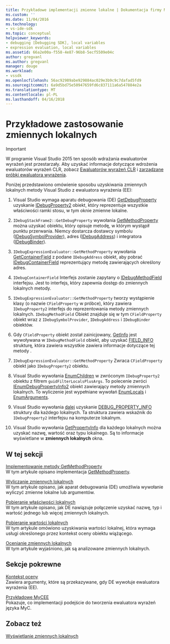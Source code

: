```yaml
---
title: Przykładowe implementacji zmienne lokalne | Dokumentacja firmy Microsoft
ms.custom: ''
ms.date: 11/04/2016
ms.technology:
- vs-ide-sdk
ms.topic: conceptual
helpviewer_keywords:
- debugging [Debugging SDK], local variables
- expression evaluation, local variables
ms.assetid: 66a2e00a-f558-4e87-96b8-5ecf5509e04c
author: gregvanl
ms.author: gregvanl
manager: douge
ms.workload:
- vssdk
ms.openlocfilehash: 56ac92989abe929884ac029e3b9c9c7dafad5fd9
ms.sourcegitcommit: 6a9d5bd75e50947659fd6c837111a6a547884e2a
ms.translationtype: MT
ms.contentlocale: pl-PL
ms.lasthandoff: 04/16/2018
---
```

# <a name="sample-implementation-of-locals"></a>Przykładowe zastosowanie zmiennych lokalnych
> [!IMPORTANT]
>  W programie Visual Studio 2015 ten sposób wdrażania ewaluatorów wyrażeń jest przestarzały. Aby uzyskać informacje dotyczące wdrożenia ewaluatorów wyrażeń CLR, zobacz [Ewaluatorów wyrażeń CLR](https://github.com/Microsoft/ConcordExtensibilitySamples/wiki/CLR-Expression-Evaluators) i [zarządzane próbki ewaluatora wyrażenia](https://github.com/Microsoft/ConcordExtensibilitySamples/wiki/Managed-Expression-Evaluator-Sample).  
  
 Poniżej przedstawiono omówienie sposobu uzyskiwania zmiennych lokalnych metody Visual Studio z ewaluatora wyrażenia (EE):  
  
1.  Visual Studio wymaga aparatu debugowania (DE) [GetDebugProperty](../../extensibility/debugger/reference/idebugstackframe2-getdebugproperty.md) uzyskanie [IDebugProperty2](../../extensibility/debugger/reference/idebugproperty2.md) obiekt, który reprezentuje wszystkie właściwości ramki stosu, w tym oknie zmienne lokalne.  
  
2.  `IDebugStackFrame2::GetDebugProperty` wywołania [GetMethodProperty](../../extensibility/debugger/reference/idebugexpressionevaluator-getmethodproperty.md) można uzyskać obiektu, który opisuje metodę, w którym wystąpił punktu przerwania. Niemcy dostarcza dostawcy symbolu ([IDebugSymbolProvider](../../extensibility/debugger/reference/idebugsymbolprovider.md)), adres ([IDebugAddress](../../extensibility/debugger/reference/idebugaddress.md)) i integratora ([IDebugBinder](../../extensibility/debugger/reference/idebugbinder.md)).  
  
3.  `IDebugExpressionEvaluator::GetMethodProperty` wywołania [GetContainerField](../../extensibility/debugger/reference/idebugsymbolprovider-getcontainerfield.md) z podane `IDebugAddress` obiekt, aby pobrać [IDebugContainerField](../../extensibility/debugger/reference/idebugcontainerfield.md) reprezentujący metodę zawierających określony adres.  
  
4.  `IDebugContainerField` Interfejs zostanie zapytany o [IDebugMethodField](../../extensibility/debugger/reference/idebugmethodfield.md) interfejsu. Jest to interfejs, który zapewnia dostęp do zmiennych lokalnych metody.  
  
5.  `IDebugExpressionEvaluator::GetMethodProperty` tworzy wystąpienie klasy (o nazwie `CFieldProperty` w próbce), który zawiera `IDebugProperty2` interfejs do reprezentowania metody zmiennych lokalnych. `IDebugMethodField` Obiekt znajduje się w tym `CFieldProperty` obiekt wraz z `IDebugSymbolProvider`, `IDebugAddress` i `IDebugBinder` obiektów.  
  
6.  Gdy `CFieldProperty` obiekt został zainicjowany, [GetInfo](../../extensibility/debugger/reference/idebugfield-getinfo.md) jest wywoływana w `IDebugMethodField` obiekt, aby uzyskać [FIELD_INFO](../../extensibility/debugger/reference/field-info.md) strukturę, która zawiera wszystkie zawiera informacje dotyczące tej metody .  
  
7.  `IDebugExpressionEvaluator::GetMethodProperty` Zwraca `CFieldProperty` obiekt jako `IDebugProperty2` obiektu.  
  
8.  Visual Studio wywołania [EnumChildren](../../extensibility/debugger/reference/idebugproperty2-enumchildren.md) w zwróconym `IDebugProperty2` obiektu z filtrem `guidFilterLocalsPlusArgs`. To polecenie zwróci [IEnumDebugPropertyInfo2](../../extensibility/debugger/reference/ienumdebugpropertyinfo2.md) obiekt zawierający metody zmiennych lokalnych. To wyliczenie jest wypełniane wywołań [EnumLocals](../../extensibility/debugger/reference/idebugmethodfield-enumlocals.md) i [EnumArguments](../../extensibility/debugger/reference/idebugmethodfield-enumarguments.md).  
  
9. Visual Studio wywołania [dalej](../../extensibility/debugger/reference/ienumdebugpropertyinfo2-next.md) uzyskanie [DEBUG_PROPERTY_INFO](../../extensibility/debugger/reference/debug-property-info.md) struktury dla każdego lokalnych. Ta struktura zawiera wskaźnik do `IDebugProperty2` interfejsu na komputerze lokalnym.  
  
10. Visual Studio wywołania [GetPropertyInfo](../../extensibility/debugger/reference/idebugproperty2-getpropertyinfo.md) dla każdego lokalnych można uzyskać nazwę, wartość oraz typu lokalnego. Są to informacje wyświetlane w **zmiennych lokalnych** okna.  
  
## <a name="in-this-section"></a>W tej sekcji  
 [Implementowanie metody GetMethodProperty](../../extensibility/debugger/implementing-getmethodproperty.md)  
 W tym artykule opisano implementacja [GetMethodProperty](../../extensibility/debugger/reference/idebugexpressionevaluator-getmethodproperty.md).  
  
 [Wyliczanie zmiennych lokalnych](../../extensibility/debugger/enumerating-locals.md)  
 W tym artykule opisano, jak aparat debugowania (DE) umożliwia wywołanie wyliczyć zmienne lokalne lub argumentów.  
  
 [Pobieranie właściwości lokalnych](../../extensibility/debugger/getting-local-properties.md)  
 W tym artykule opisano, jak DE nawiązuje połączenie uzyskać nazwę, typ i wartość jednego lub więcej zmiennych lokalnych.  
  
 [Pobieranie wartości lokalnych](../../extensibility/debugger/getting-local-values.md)  
 W tym artykule omówiono uzyskiwania wartości lokalnej, która wymaga usługi określonego przez kontekst oceny obiektu wiążącego.  
  
 [Ocenianie zmiennych lokalnych](../../extensibility/debugger/evaluating-locals.md)  
 W tym artykule wyjaśniono, jak są analizowane zmiennych lokalnych.  
  
## <a name="related-sections"></a>Sekcje pokrewne  
 [Kontekst oceny](../../extensibility/debugger/evaluation-context.md)  
 Zawiera argumenty, które są przekazywane, gdy DE wywołuje ewaluatora wyrażenia (EE).  
  
 [Przykładowe MyCEE](http://msdn.microsoft.com/en-us/624a018b-9179-402f-9d48-3aec87b48f4f)  
 Pokazuje, co implementacji podejście do tworzenia ewaluatora wyrażeń języka MyC.  
  
## <a name="see-also"></a>Zobacz też  
 [Wyświetlanie zmiennych lokalnych](../../extensibility/debugger/displaying-locals.md)